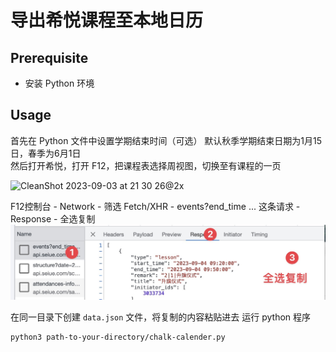 # 导出希悦课程至本地日历

## Prerequisite

- 安装 Python 环境

## Usage

首先在 Python 文件中设置学期结束时间（可选）
默认秋季学期结束日期为1月15日，春季为6月1日  
然后打开希悦，打开 F12，把课程表选择周视图，切换至有课程的一页

![CleanShot 2023-09-03 at 21 30 26@2x](https://github.com/xyspg/chalk-calender/assets/42668274/7935ebd8-71c9-446d-aeb7-51f0a78bbc1b)


F12控制台 - Network - 筛选 Fetch/XHR - events?end_time ... 这条请求 - Response - 全选复制
![guide](images/console.jpg)

在同一目录下创建 `data.json` 文件，将复制的内容粘贴进去
运行 python 程序
```bash
python3 path-to-your-directory/chalk-calender.py
```
